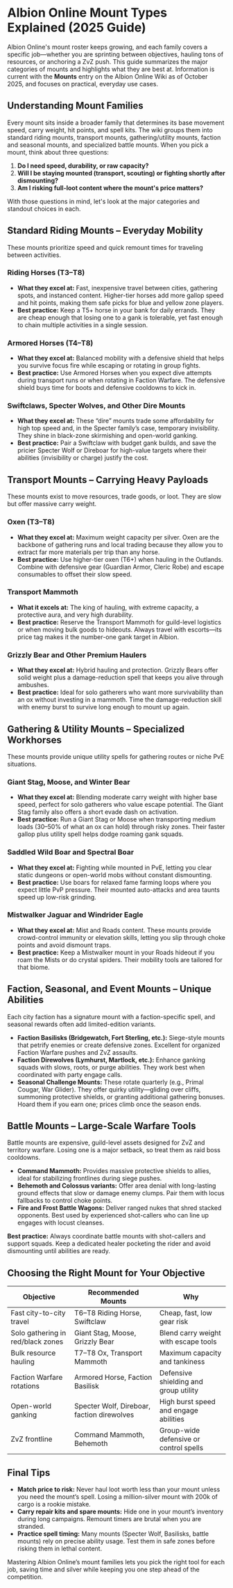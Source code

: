 <!--
title: "Albion Online Mount Types Explained (2025 Guide)"
summary: "An up-to-date breakdown of Albion Online mount families, their strengths, and where each shines in the current game."
author: "Albion Free Market"
createdAt: "2025-10-02"
updatedAt: "2025-10-02"
category: "article"
tags: ["Mounts", "Guides", "Transportation"]
-->

# Albion Online Mount Types Explained (2025 Guide)

Albion Online's mount roster keeps growing, and each family covers a specific job—whether you are sprinting between objectives, hauling tons of resources, or anchoring a ZvZ push. This guide summarizes the major categories of mounts and highlights what they are best at. Information is current with the **Mounts** entry on the Albion Online Wiki as of October 2025, and focuses on practical, everyday use cases.

## Understanding Mount Families

Every mount sits inside a broader family that determines its base movement speed, carry weight, hit points, and spell kits. The wiki groups them into standard riding mounts, transport mounts, gathering/utility mounts, faction and seasonal mounts, and specialized battle mounts. When you pick a mount, think about three questions:

1. **Do I need speed, durability, or raw capacity?**
2. **Will I be staying mounted (transport, scouting) or fighting shortly after dismounting?**
3. **Am I risking full-loot content where the mount's price matters?**

With those questions in mind, let's look at the major categories and standout choices in each.

## Standard Riding Mounts – Everyday Mobility

These mounts prioritize speed and quick remount times for traveling between activities.

### Riding Horses (T3–T8)

* **What they excel at:** Fast, inexpensive travel between cities, gathering spots, and instanced content. Higher-tier horses add more gallop speed and hit points, making them safe picks for blue and yellow zone players.
* **Best practice:** Keep a T5+ horse in your bank for daily errands. They are cheap enough that losing one to a gank is tolerable, yet fast enough to chain multiple activities in a single session.

### Armored Horses (T4–T8)

* **What they excel at:** Balanced mobility with a defensive shield that helps you survive focus fire while escaping or rotating in group fights.
* **Best practice:** Use Armored Horses when you expect dive attempts during transport runs or when rotating in Faction Warfare. The defensive shield buys time for boots and defensive cooldowns to kick in.

### Swiftclaws, Specter Wolves, and Other Dire Mounts

* **What they excel at:** These “dire” mounts trade some affordability for high top speed and, in the Specter family’s case, temporary invisibility. They shine in black-zone skirmishing and open-world ganking.
* **Best practice:** Pair a Swiftclaw with budget gank builds, and save the pricier Specter Wolf or Direboar for high-value targets where their abilities (invisibility or charge) justify the cost.

## Transport Mounts – Carrying Heavy Payloads

These mounts exist to move resources, trade goods, or loot. They are slow but offer massive carry weight.

### Oxen (T3–T8)

* **What they excel at:** Maximum weight capacity per silver. Oxen are the backbone of gathering runs and local trading because they allow you to extract far more materials per trip than any horse.
* **Best practice:** Use higher-tier oxen (T6+) when hauling in the Outlands. Combine with defensive gear (Guardian Armor, Cleric Robe) and escape consumables to offset their slow speed.

### Transport Mammoth

* **What it excels at:** The king of hauling, with extreme capacity, a protective aura, and very high durability.
* **Best practice:** Reserve the Transport Mammoth for guild-level logistics or when moving bulk goods to hideouts. Always travel with escorts—its price tag makes it the number-one gank target in Albion.

### Grizzly Bear and Other Premium Haulers

* **What they excel at:** Hybrid hauling and protection. Grizzly Bears offer solid weight plus a damage-reduction spell that keeps you alive through ambushes.
* **Best practice:** Ideal for solo gatherers who want more survivability than an ox without investing in a mammoth. Time the damage-reduction skill with enemy burst to survive long enough to mount up again.

## Gathering & Utility Mounts – Specialized Workhorses

These mounts provide unique utility spells for gathering routes or niche PvE situations.

### Giant Stag, Moose, and Winter Bear

* **What they excel at:** Blending moderate carry weight with higher base speed, perfect for solo gatherers who value escape potential. The Giant Stag family also offers a short evade dash on activation.
* **Best practice:** Run a Giant Stag or Moose when transporting medium loads (30–50% of what an ox can hold) through risky zones. Their faster gallop plus utility spell helps dodge roaming gank squads.

### Saddled Wild Boar and Spectral Boar

* **What they excel at:** Fighting while mounted in PvE, letting you clear static dungeons or open-world mobs without constant dismounting.
* **Best practice:** Use boars for relaxed fame farming loops where you expect little PvP pressure. Their mounted auto-attacks and area taunts speed up low-risk grinding.

### Mistwalker Jaguar and Windrider Eagle

* **What they excel at:** Mist and Roads content. These mounts provide crowd-control immunity or elevation skills, letting you slip through choke points and avoid dismount traps.
* **Best practice:** Keep a Mistwalker mount in your Roads hideout if you roam the Mists or do crystal spiders. Their mobility tools are tailored for that biome.

## Faction, Seasonal, and Event Mounts – Unique Abilities

Each city faction has a signature mount with a faction-specific spell, and seasonal rewards often add limited-edition variants.

* **Faction Basilisks (Bridgewatch, Fort Sterling, etc.):** Siege-style mounts that petrify enemies or create defensive zones. Excellent for organized Faction Warfare pushes and ZvZ assaults.
* **Faction Direwolves (Lymhurst, Martlock, etc.):** Enhance ganking squads with slows, roots, or purge abilities. They work best when coordinated with party engage calls.
* **Seasonal Challenge Mounts:** These rotate quarterly (e.g., Primal Cougar, War Glider). They offer quirky utility—gliding over cliffs, summoning protective shields, or granting additional gathering bonuses. Hoard them if you earn one; prices climb once the season ends.

## Battle Mounts – Large-Scale Warfare Tools

Battle mounts are expensive, guild-level assets designed for ZvZ and territory warfare. Losing one is a major setback, so treat them as raid boss cooldowns.

* **Command Mammoth:** Provides massive protective shields to allies, ideal for stabilizing frontlines during siege pushes.
* **Behemoth and Colossus variants:** Offer area denial with long-lasting ground effects that slow or damage enemy clumps. Pair them with locus fallbacks to control choke points.
* **Fire and Frost Battle Wagons:** Deliver ranged nukes that shred stacked opponents. Best used by experienced shot-callers who can line up engages with locust cleanses.

**Best practice:** Always coordinate battle mounts with shot-callers and support squads. Keep a dedicated healer pocketing the rider and avoid dismounting until abilities are ready.

## Choosing the Right Mount for Your Objective

| Objective | Recommended Mounts | Why |
| --- | --- | --- |
| Fast city-to-city travel | T6–T8 Riding Horse, Swiftclaw | Cheap, fast, low gear risk |
| Solo gathering in red/black zones | Giant Stag, Moose, Grizzly Bear | Blend carry weight with escape tools |
| Bulk resource hauling | T7–T8 Ox, Transport Mammoth | Maximum capacity and tankiness |
| Faction Warfare rotations | Armored Horse, Faction Basilisk | Defensive shielding and group utility |
| Open-world ganking | Specter Wolf, Direboar, faction direwolves | High burst speed and engage abilities |
| ZvZ frontline | Command Mammoth, Behemoth | Group-wide defensive or control spells |

## Final Tips

* **Match price to risk:** Never haul loot worth less than your mount unless you need the mount’s spell. Losing a million-silver mount with 200k of cargo is a rookie mistake.
* **Carry repair kits and spare mounts:** Hide one in your mount’s inventory during long campaigns. Remount timers are brutal when you are stranded.
* **Practice spell timing:** Many mounts (Specter Wolf, Basilisks, battle mounts) rely on precise ability usage. Test them in safe zones before risking them in lethal content.

Mastering Albion Online’s mount families lets you pick the right tool for each job, saving time and silver while keeping you one step ahead of the competition.
